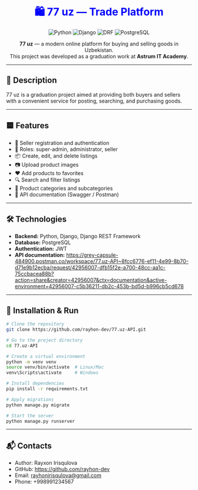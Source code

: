 <h1 align="center" style="color:blue;">
  🛍️ 77 uz — Trade Platform
</h1>

<p align="center">
  <img src="https://img.shields.io/badge/Python-3.12-blue" alt="Python">
  <img src="https://img.shields.io/badge/Django-5.2-blue" alt="Django">
  <img src="https://img.shields.io/badge/DRF-3.16-blue" alt="DRF">
  <img src="https://img.shields.io/badge/PostgreSQL-15-blue" alt="PostgreSQL">
</p>

<p align="center">
  <b>77 uz</b> — a modern online platform for buying and selling goods in Uzbekistan.<br>
  This project was developed as a graduation work at <b>Astrum IT Academy</b>.
</p>

---

## 📘 Description
77 uz is a graduation project aimed at providing both buyers and sellers with a convenient service for posting, searching, and purchasing goods.

---

## 🟦 Features
- 👤 Seller registration and authentication
- 👑 Roles: super-admin, administrator, seller
- 📦 Create, edit, and delete listings
- 📷 Upload product images
- ❤️ Add products to favorites
- 🔍 Search and filter listings
- 📂 Product categories and subcategories
- 📜 API documentation (Swagger / Postman)

---

## 🛠️ Technologies
- **Backend:** Python, Django, Django REST Framework
- **Database:** PostgreSQL
- **Authentication:** JWT
- **API documentation:** https://grey-capsule-484900.postman.co/workspace/77.uz-API~8fcc6776-ef11-4e99-8b70-d71e9b12ecba/request/42956007-dfb15f2e-a700-48cc-aa1c-75ccbacea88b?action=share&creator=42956007&ctx=documentation&active-environment=42956007-c5b36211-db2c-453b-bd5d-b996cb5cd678

---

## 🚀 Installation & Run
```bash
# Clone the repository
git clone https://github.com/rayhon-dev/77.uz-API.git

# Go to the project directory
cd 77.uz-API

# Create a virtual environment
python -m venv venv
source venv/bin/activate  # Linux/Mac
venv\Scripts\activate     # Windows

# Install dependencies
pip install -r requirements.txt

# Apply migrations
python manage.py migrate

# Start the server
python manage.py runserver

```

---

## 📬 Contacts
- Author: Rayxon Irisqulova
- GitHub: https://github.com/rayhon-dev
- Email: rayhonirisqulova@gmail.com
- Phone: +998991234567